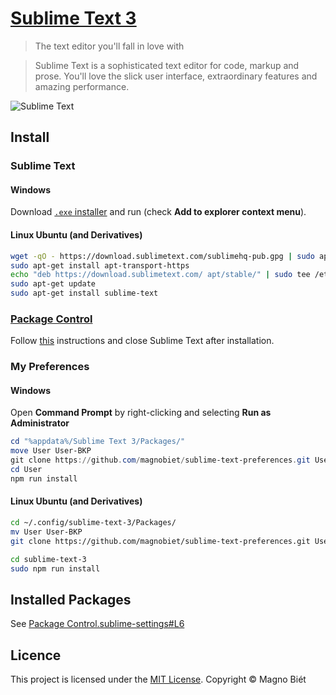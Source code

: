 # [Sublime Text 3](http://www.sublimetext.com/3)

> The text editor you'll fall in love with

> Sublime Text is a sophisticated text editor for code, markup and prose. You'll love the slick user interface, extraordinary features and amazing performance.

![Sublime Text](https://c758482.ssl.cf2.rackcdn.com/new_theme_large.png)

## Install

### Sublime Text

#### Windows

Download [`.exe` installer](https://www.sublimetext.com/3) and run (check **Add to explorer context menu**).

#### Linux Ubuntu (and Derivatives)

```bash
wget -qO - https://download.sublimetext.com/sublimehq-pub.gpg | sudo apt-key add -
sudo apt-get install apt-transport-https
echo "deb https://download.sublimetext.com/ apt/stable/" | sudo tee /etc/apt/sources.list.d/sublime-text.list
sudo apt-get update
sudo apt-get install sublime-text
```

### [Package Control](https://packagecontrol.io/)

Follow [this](https://packagecontrol.io/installation#Simple) instructions and close Sublime Text after installation.

### My Preferences

#### Windows

Open **Command Prompt** by right-clicking and selecting **Run as Administrator**

```powershell
cd "%appdata%/Sublime Text 3/Packages/"
move User User-BKP
git clone https://github.com/magnobiet/sublime-text-preferences.git User
cd User
npm run install
```

#### Linux Ubuntu (and Derivatives)

```bash
cd ~/.config/sublime-text-3/Packages/
mv User User-BKP
git clone https://github.com/magnobiet/sublime-text-preferences.git User

cd sublime-text-3
sudo npm run install
```

## Installed Packages

See [Package Control.sublime-settings#L6](Package%20Control.sublime-settings#L6)

## Licence

This project is licensed under the [MIT License](https://magno.mit-license.org/2014). Copyright © Magno Biét
